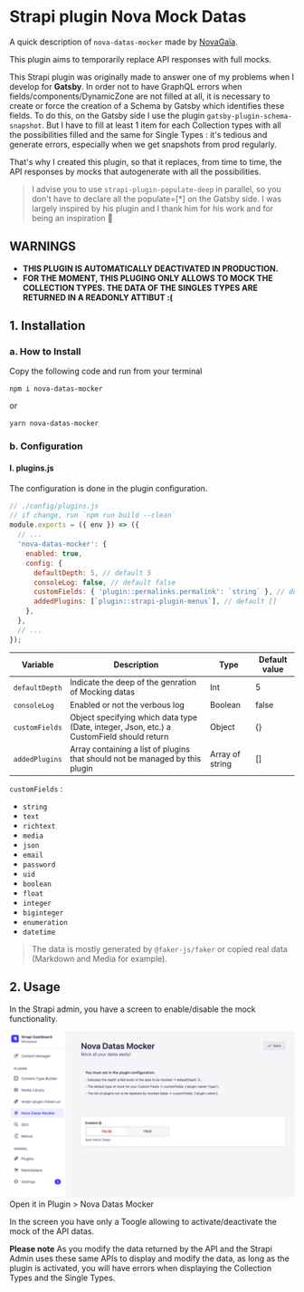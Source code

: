 # Strapi plugin Nova Mock Datas

A quick description of `nova-datas-mocker` made by [NovaGaïa](https://novagaia.fr/).

This plugin aims to temporarily replace API responses with full mocks.

This Strapi plugin was originally made to answer one of my problems when I develop for **Gatsby**.
In order not to have GraphQL errors when fields/components/DynamicZone are not filled at all, it is necessary to create or force the creation of a Schema by Gatsby which identifies these fields. To do this, on the Gatsby side I use the plugin `gatsby-plugin-schema-snapshot`. But I have to fill at least 1 item for each Collection types with all the possibilities filled and the same for Single Types : it's tedious and generate errors, especially when we get snapshots from prod regularly.

That's why I created this plugin, so that it replaces, from time to time, the API responses by mocks that autogenerate with all the possibilities.

> I advise you to use `strapi-plugin-populate-deep` in parallel, so you don't have to declare all the populate=[*] on the Gatsby side. I was largely inspired by his plugin and I thank him for his work and for being an inspiration 🙏

## WARNINGS

- **THIS PLUGIN IS AUTOMATICALLY DEACTIVATED IN PRODUCTION.**
- **FOR THE MOMENT, THIS PLUGING ONLY ALLOWS TO MOCK THE COLLECTION TYPES. THE DATA OF THE SINGLES TYPES ARE RETURNED IN A READONLY ATTIBUT :(**

## 1. Installation

### a. How to Install

Copy the following code and run from your terminal

```
npm i nova-datas-mocker
```

or

```
yarn nova-datas-mocker
```

### b. Configuration

#### I. plugins.js

The configuration is done in the plugin configuration.

```js
// ./config/plugins.js
// if change, run `npm run build --clean`
module.exports = ({ env }) => ({
  // ...
  'nova-datas-mocker': {
    enabled: true,
    config: {
      defaultDepth: 5, // default 5
      consoleLog: false, // default false
      customFields: { 'plugin::permalinks.permalink': `string` }, // default {}
      addedPlugins: [`plugin::strapi-plugin-menus`], // default []
    },
  },
  // ...
});
```

| Variable       | Description                                                                               | Type            | Default value |
| -------------- | ----------------------------------------------------------------------------------------- | --------------- | ------------- |
| `defaultDepth` | Indicate the deep of the genration of Mocking datas                                       | Int             | 5             |
| `consoleLog`   | Enabled or not the verbous log                                                            | Boolean         | false         |
| `customFields` | Object specifying which data type (Date, integer, Json, etc.) a CustomField should return | Object          | {}            |
| `addedPlugins` | Array containing a list of plugins that should not be managed by this plugin              | Array of string | []            |

`customFields` :

- `string`
- `text`
- `richtext`
- `media`
- `json`
- `email`
- `password`
- `uid`
- `boolean`
- `float`
- `integer`
- `biginteger`
- `enumeration`
- `datetime`

> The data is mostly generated by `@faker-js/faker` or copied real data (Markdown and Media for example).

## 2. Usage

In the Strapi admin, you have a screen to enable/disable the mock functionality.

![NNova Datas Mocker Configuration](./docs/Capture-2023-03-29-013857.png)
Open it in Plugin > Nova Datas Mocker

In the screen you have only a Toogle allowing to activate/deactivate the mock of the API datas.

**Please note**
As you modify the data returned by the API and the Strapi Admin uses these same APIs to display and modify the data, as long as the plugin is activated, you will have errors when displaying the Collection Types and the Single Types.
